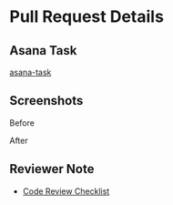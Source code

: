 # Pull Request Details

<!--- Provide a general summary of your changes in the Title above -->

## Asana Task
  <!--- 請將所有需要加上 release tag 的 Asana task 放在這個區域中 -->
  <!--- Please put all Asana tasks that need release tag in this area -->
  [asana-task]()

## Screenshots
  Before

  After

## Reviewer Note
- [Code Review Checklist](https://www.notion.so/amazingtalker/Design-Code-Review-Checklist-e899b764ad664e6da79f4dd8f5e279fe)
